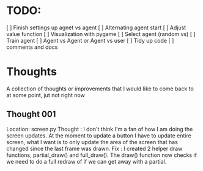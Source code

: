 # TODO:
[ ] Finish settings up agnet vs agent
    [ ] Alternating agent start
    [ ] Adjust value function
[ ] Visualization with pygame
    [ ] Select agent (random vs)
    [ ] Train agent
    [ ] Agent vs Agent or Agent vs user
[ ] Tidy up code
    [ ] comments and docs


# Thoughts
A collection of thoughts or improvements that I would like to come back to at some point, jut not right now

## Thought 001
Location: screen.py
Thought : I don't think I'm a fan of how I am doing the screen updates. At the moment to update a button I have to update
          entire screen, what I want is to only update the area of the screen that has changed since the last frame was drawn. 
Fix     : I created 2 helper draw functions, partial_draw() and full_draw(). The draw() function now checks if we need to do a 
          full redraw of if we can get away with a partial.